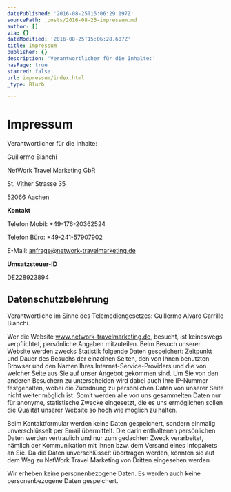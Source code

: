 ```yaml
---
datePublished: '2016-08-25T15:06:29.197Z'
sourcePath: _posts/2016-08-25-impressum.md
author: []
via: {}
dateModified: '2016-08-25T15:06:28.607Z'
title: Impressum
publisher: {}
description: 'Verantwortlicher für die Inhalte:'
hasPage: true
starred: false
url: impressum/index.html
_type: Blurb

---
```

# Impressum

Verantwortlicher für die Inhalte:

Guillermo Bianchi

NetWork Travel Marketing GbR

St. Vither Strasse 35

52066 Aachen

**Kontakt**

Telefon Mobil: +49-176-20362524

Telefon Büro: +49-241-57907902

E-Mail: anfrage@network-travelmarketing.de

**Umsatzsteuer-ID**

DE228923894

## Datenschutzbelehrung

Verantwortliche im Sinne des Telemediengesetzes: Guillermo Alvaro Carrillo Bianchi.

Wer die Website www.network-travelmarketing.de, besucht, ist keineswegs verpflichtet, persönliche Angaben mitzuteilen. Beim Besuch unserer Website werden zwecks Statistik folgende Daten gespeichert: Zeitpunkt und Dauer des Besuchs der einzelnen Seiten, den von Ihnen benutzten Browser und den Namen Ihres Internet-Service-Providers und die von welcher Seite aus Sie auf unser Angebot gekommen sind. Um Sie von den anderen Besuchern zu unterscheiden wird dabei auch Ihre IP-Nummer festgehalten, wobei die Zuordnung zu persönlichen Daten von unserer Seite nicht weiter möglich ist. Somit werden alle von uns gesammelten Daten nur für anonyme, statistische Zwecke eingesetzt, die es uns ermöglichen sollen die Qualität unserer Website so hoch wie möglich zu halten.

Beim Kontaktformular werden keine Daten gespeichert, sondern einmalig unverschlüsselt per Email übermittelt. Die darin enthaltenen persönlichen Daten werden vertraulich und nur zum gedachten Zweck verarbeitet, nämlich der Kommunikation mit Ihnen bzw. dem Versand eines Infopakets an Sie. Da die Daten unverschlüsselt übertragen werden, könnten sie auf dem Weg zu NetWork Travel Marketing von Dritten eingesehen werden

Wir erheben keine personenbezogene Daten. Es werden auch keine personenbezogene Daten gespeichert.